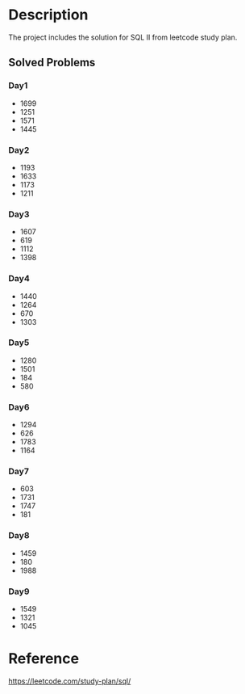 # Description
The project includes the solution for SQL II from leetcode study plan.

## Solved Problems
### Day1
- 1699
- 1251
- 1571
- 1445
### Day2
- 1193
- 1633
- 1173
- 1211
### Day3
- 1607
- 619
- 1112
- 1398
### Day4
- 1440
- 1264
- 670
- 1303
### Day5
- 1280
- 1501
- 184
- 580
### Day6
- 1294
- 626
- 1783
- 1164
### Day7
- 603
- 1731
- 1747
- 181
### Day8
- 1459
- 180
- 1988
### Day9
- 1549
- 1321
- 1045

# Reference
https://leetcode.com/study-plan/sql/